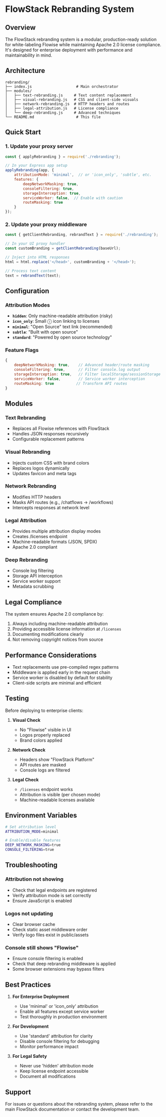 # FlowStack Rebranding System

## Overview

The FlowStack rebranding system is a modular, production-ready solution for white-labeling Flowise while maintaining Apache 2.0 license compliance. It's designed for enterprise deployment with performance and maintainability in mind.

## Architecture

```
rebranding/
├── index.js                    # Main orchestrator
├── modules/
│   ├── text-rebranding.js     # Text content replacement
│   ├── visual-rebranding.js   # CSS and client-side visuals
│   ├── network-rebranding.js  # HTTP headers and routes
│   ├── legal-attribution.js   # License compliance
│   └── deep-rebranding.js     # Advanced techniques
└── README.md                   # This file
```

## Quick Start

### 1. Update your proxy server

```javascript
const { applyRebranding } = require('./rebranding');

// In your Express app setup
applyRebranding(app, {
    attributionMode: 'minimal',  // or 'icon_only', 'subtle', etc.
    features: {
        deepNetworkMasking: true,
        consoleFiltering: true,
        storageInterception: true,
        serviceWorker: false,  // Enable with caution
        routeMasking: true
    }
});
```

### 2. Update your proxy middleware

```javascript
const { getClientRebranding, rebrandText } = require('./rebranding');

// In your UI proxy handler
const customBranding = getClientRebranding(baseUrl);

// Inject into HTML responses
html = html.replace('</head>', customBranding + '</head>');

// Process text content
text = rebrandText(text);
```

## Configuration

### Attribution Modes

- **`hidden`**: Only machine-readable attribution (risky)
- **`icon_only`**: Small ⓘ icon linking to licenses
- **`minimal`**: "Open Source" text link (recommended)
- **`subtle`**: "Built with open source"
- **`standard`**: "Powered by open source technology"

### Feature Flags

```javascript
{
    deepNetworkMasking: true,    // Advanced header/route masking
    consoleFiltering: true,      // Filter console.log output
    storageInterception: true,   // Filter localStorage/sessionStorage
    serviceWorker: false,        // Service worker interception
    routeMasking: true          // Transform API routes
}
```

## Modules

### Text Rebranding
- Replaces all Flowise references with FlowStack
- Handles JSON responses recursively
- Configurable replacement patterns

### Visual Rebranding
- Injects custom CSS with brand colors
- Replaces logos dynamically
- Updates favicon and meta tags

### Network Rebranding
- Modifies HTTP headers
- Masks API routes (e.g., /chatflows → /workflows)
- Intercepts responses at network level

### Legal Attribution
- Provides multiple attribution display modes
- Creates /licenses endpoint
- Machine-readable formats (JSON, SPDX)
- Apache 2.0 compliant

### Deep Rebranding
- Console log filtering
- Storage API interception
- Service worker support
- Metadata scrubbing

## Legal Compliance

The system ensures Apache 2.0 compliance by:

1. Always including machine-readable attribution
2. Providing accessible license information at `/licenses`
3. Documenting modifications clearly
4. Not removing copyright notices from source

## Performance Considerations

- Text replacements use pre-compiled regex patterns
- Middleware is applied early in the request chain
- Service worker is disabled by default for stability
- Client-side scripts are minimal and efficient

## Testing

Before deploying to enterprise clients:

1. **Visual Check**
   - No "Flowise" visible in UI
   - Logos properly replaced
   - Brand colors applied

2. **Network Check**
   - Headers show "FlowStack Platform"
   - API routes are masked
   - Console logs are filtered

3. **Legal Check**
   - `/licenses` endpoint works
   - Attribution is visible (per chosen mode)
   - Machine-readable licenses available

## Environment Variables

```bash
# Set attribution level
ATTRIBUTION_MODE=minimal

# Enable/disable features
DEEP_NETWORK_MASKING=true
CONSOLE_FILTERING=true
```

## Troubleshooting

### Attribution not showing
- Check that legal endpoints are registered
- Verify attribution mode is set correctly
- Ensure JavaScript is enabled

### Logos not updating
- Clear browser cache
- Check static asset middleware order
- Verify logo files exist in public/assets

### Console still shows "Flowise"
- Ensure console filtering is enabled
- Check that deep rebranding middleware is applied
- Some browser extensions may bypass filters

## Best Practices

1. **For Enterprise Deployment**
   - Use 'minimal' or 'icon_only' attribution
   - Enable all features except service worker
   - Test thoroughly in production environment

2. **For Development**
   - Use 'standard' attribution for clarity
   - Disable console filtering for debugging
   - Monitor performance impact

3. **For Legal Safety**
   - Never use 'hidden' attribution mode
   - Keep license endpoint accessible
   - Document all modifications

## Support

For issues or questions about the rebranding system, please refer to the main FlowStack documentation or contact the development team. 